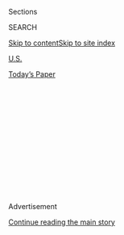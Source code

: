 <div id="app">

<div>

<div>

<div>

<div class="NYTAppHideMasthead css-1q2w90k e1suatyy0">

<div class="section css-ui9rw0 e1suatyy2">

<div class="css-eph4ug er09x8g0">

<div class="css-6n7j50">

</div>

<span class="css-1dv1kvn">Sections</span>

<div class="css-10488qs">

<span class="css-1dv1kvn">SEARCH</span>

</div>

[Skip to content](#site-content)[Skip to site
index](#site-index)

</div>

<div id="masthead-section-label" class="css-1wr3we4 eaxe0e00">

[U.S.](https://www.nytimes3xbfgragh.onion/section/us)

</div>

<div class="css-10698na e1huz5gh0">

</div>

</div>

<div id="masthead-bar-one" class="section hasLinks css-15hmgas e1csuq9d3">

<div class="css-uqyvli e1csuq9d0">

</div>

<div class="css-1uqjmks e1csuq9d1">

</div>

<div class="css-9e9ivx">

[](https://myaccount.nytimes3xbfgragh.onion/auth/login?response_type=cookie&client_id=vi)

</div>

<div class="css-1bvtpon e1csuq9d2">

[Today’s
Paper](https://www.nytimes3xbfgragh.onion/section/todayspaper)

</div>

</div>

</div>

</div>

<div data-aria-hidden="false">

<div id="site-content" data-role="main">

<div>

<div class="css-1aor85t" style="opacity:0.000000001;z-index:-1;visibility:hidden">

<div class="css-1hqnpie">

<div class="css-epjblv">

<span class="css-17xtcya">[U.S.](/section/us)</span><span class="css-x15j1o">|</span><span class="css-fwqvlz">23
Arrested and Tear Gas Deployed After a K.K.K. Rally in
Virginia</span>

</div>

<div class="css-k008qs">

<div class="css-1iwv8en">

<span class="css-18z7m18"></span>

<div>

</div>

</div>

<span class="css-1n6z4y">https://nyti.ms/2tVojWI</span>

<div class="css-1705lsu">

<div class="css-4xjgmj">

<div class="css-4skfbu" data-role="toolbar" data-aria-label="Social Media Share buttons, Save button, and Comments Panel with current comment count" data-testid="share-tools">

  - 
  - 
  - 
  - 
    
    <div class="css-6n7j50">
    
    </div>

  - 

</div>

</div>

</div>

</div>

</div>

</div>

<div id="NYT_TOP_BANNER_REGION" class="css-13pd83m">

</div>

<div id="top-wrapper" class="css-1sy8kpn">

<div id="top-slug" class="css-l9onyx">

Advertisement

</div>

[Continue reading the main
story](#after-top)

<div class="ad top-wrapper" style="text-align:center;height:100%;display:block;min-height:250px">

<div id="top" class="place-ad" data-position="top" data-size-key="top">

</div>

</div>

<div id="after-top">

</div>

</div>

<div id="sponsor-wrapper" class="css-1hyfx7x">

<div id="sponsor-slug" class="css-19vbshk">

Supported by

</div>

[Continue reading the main
story](#after-sponsor)

<div id="sponsor" class="ad sponsor-wrapper" style="text-align:center;height:100%;display:block">

</div>

<div id="after-sponsor">

</div>

</div>

<div class="css-1vkm6nb ehdk2mb0">

# 23 Arrested and Tear Gas Deployed After a K.K.K. Rally in Virginia

</div>

<div class="css-79elbk" data-testid="photoviewer-wrapper">

<div class="css-z3e15g" data-testid="photoviewer-wrapper-hidden">

</div>

<div class="css-1a48zt4 ehw59r15" data-testid="photoviewer-children">

![<span class="css-16f3y1r e13ogyst0" data-aria-hidden="true">On
Saturday, riot police in Charlottesville, Va., protected members of the
Ku Klux Klan from counterprotesters as they rallied to oppose a proposal
to remove a statue of Robert E. Lee from a city
park.</span><span class="css-cnj6d5 e1z0qqy90" itemprop="copyrightHolder"><span class="css-1ly73wi e1tej78p0">Credit...</span><span><span>Jonathan
Ernst/Reuters</span></span></span>](https://static01.graylady3jvrrxbe.onion/images/2017/07/09/us/09XP-PROTEST-01/09XP-PROTEST-01-articleInline.jpg?quality=75&auto=webp&disable=upscale)

</div>

</div>

<div class="css-xt80pu e12qa4dv0">

<div class="css-18e8msd">

<div class="css-vp77d3 epjyd6m0">

<div class="css-1baulvz">

By <span class="css-1baulvz" itemprop="name">Hawes Spencer</span> and
[<span class="css-1baulvz last-byline" itemprop="name">Matt
Stevens</span>](https://www.nytimes3xbfgragh.onion/by/matt-stevens)

</div>

</div>

  - July 8,
    2017

  - 
    
    <div class="css-4xjgmj">
    
    <div class="css-d8bdto" data-role="toolbar" data-aria-label="Social Media Share buttons, Save button, and Comments Panel with current comment count" data-testid="share-tools">
    
      - 
      - 
      - 
      - 
        
        <div class="css-6n7j50">
        
        </div>
    
      - 
    
    </div>
    
    </div>

</div>

</div>

<div class="section meteredContent css-1r7ky0e" name="articleBody" itemprop="articleBody">

<div class="css-1fanzo5 StoryBodyCompanionColumn">

<div class="css-53u6y8">

CHARLOTTESVILLE, Va. — Members of the [Ku Klux
Klan](https://www.nytimes3xbfgragh.onion/topic/organization/ku-klux-klan)
rallied here on Saturday afternoon in a protest meant to assail the
city’s decision to remove a statue of [Robert E.
Lee](https://www.nytimes3xbfgragh.onion/topic/person/robert-e-lee?inline=nyt-per),
the Confederate general.

For about a half-hour, around 50 members of the Klan — some wearing
hooded white robes — shouted “white power” at Justice Park as more than
1,000 people protested their presence by hurling insults, water bottles
and apple cores.

By about 4:25 p.m., the Klan members, who said they came from North
Carolina, began to leave and return to their cars. It was then when the
trouble intensified.

City officials said a large group of counterprotesters followed the Klan
members back to their vehicles and stopped them from leaving. Asked to
step aside, the counterprotesters refused, a city spokeswoman said. The
police declared an unlawful assembly, and officers began moving the
protesters back so the Klan members could leave.

</div>

</div>

<div class="css-1fanzo5 StoryBodyCompanionColumn">

<div class="css-53u6y8">

As the police returned to Justice Park, though, the crowd followed, and
“there were a number of incidents, including the use of pepper spray
by the crowd,” Miriam Dickler, a city spokeswoman, said in a statement.

At one point, the police again ordered the crowd to disperse, but the
protesters remained entrenched. Ms. Dickler said the Virginia State
Police then released three canisters of tear gas.

“The crowd immediately dispersed,” she said.

Over the course of the day, Ms. Dickler said that at least 23 people had
been arrested, and that at least three people had been taken to a
hospital — two for “heat-related issues” and one for an “alcohol-related
issue.”

In an email, Ms. Dickler said she could not “speak to the affiliations”
of those who were arrested.

The rally, and the response to it, put the city on edge, and upset some
residents who had hoped the event would end without any problems.

</div>

</div>

<div class="css-1fanzo5 StoryBodyCompanionColumn">

<div class="css-53u6y8">

“We were just standing there, peaceful, on the sidewalk,” said Candice
Maupin, a city resident and one of the counterprotesters. “We heard this
boom, and then this green smoke, and our eyes started burning.”

City officials and church leaders had asked residents to stay away from
the rally. Concerts and other events were planned to encourage residents
to spend the day elsewhere.

“It’s become a game,” said Bob Fenwick, a city councilman.

Indeed, Charlottesville has become a flash point in a debate about how
[cities across the
South](https://www.nytimes3xbfgragh.onion/2017/05/07/us/new-orleans-monuments.html)
should reconcile themselves with their past and, specifically, with the
Civil War.

The Charlottesville City Council voted narrowly in April to sell the
statue of Lee. But in May, a circuit court judge in the city issued [a
six-month
injunction](http://www.nbc29.com/story/35306157/update-judge-issues-temporary-injunction-to-halt-lee-statue-removal)
to halt the removal of the statue after a collection of individuals and
groups — including the Virginia chapter of the Sons of Confederate
Veterans — filed a lawsuit against the city.

Demonstrators led by [Richard B.
Spencer](https://www.nytimes3xbfgragh.onion/2017/01/21/us/politics/richard-spencer-punched-attack.html?_r=0),
a noted white supremacist, [marched here in
May](https://www.nytimes3xbfgragh.onion/2017/05/14/us/confederate-statue-protests-virginia.html)
to protest the city’s plan to remove the statue. Mr. Spencer posted
pictures and videos from the gathering that showed demonstrators holding
Confederate battle flags and a banner proclaiming, “We will not be
replaced.”

“People should be able to respect our heritage,” said Amanda Barker, who
identified herself on Saturday as a member of the Ku Klux Klan. She
added that she was underwhelmed by the number of people who had turned
out to oppose the rally.

Counterprotesters, who chanted “go home,” “black lives matter” and a
variety of profanity-laced insults, said it was important for them to
confront the Klan because simply ignoring white-supremacist viewpoints
could allow such views to proliferate.

Ms. Dickler, the city spokeswoman, said another rally by white
nationalists has been planned for Aug. 12.

</div>

</div>

</div>

<div>

</div>

<div>

</div>

<div>

</div>

<div>

<div id="bottom-wrapper" class="css-1ede5it">

<div id="bottom-slug" class="css-l9onyx">

Advertisement

</div>

[Continue reading the main
story](#after-bottom)

<div id="bottom" class="ad bottom-wrapper" style="text-align:center;height:100%;display:block;min-height:90px">

</div>

<div id="after-bottom">

</div>

</div>

</div>

</div>

</div>

## Site Index

<div>

</div>

## Site Information Navigation

  - [© <span>2020</span> <span>The New York Times
    Company</span>](https://help.nytimes3xbfgragh.onion/hc/en-us/articles/115014792127-Copyright-notice)

<!-- end list -->

  - [NYTCo](https://www.nytco.com/)
  - [Contact
    Us](https://help.nytimes3xbfgragh.onion/hc/en-us/articles/115015385887-Contact-Us)
  - [Work with us](https://www.nytco.com/careers/)
  - [Advertise](https://nytmediakit.com/)
  - [T Brand Studio](http://www.tbrandstudio.com/)
  - [Your Ad
    Choices](https://www.nytimes3xbfgragh.onion/privacy/cookie-policy#how-do-i-manage-trackers)
  - [Privacy](https://www.nytimes3xbfgragh.onion/privacy)
  - [Terms of
    Service](https://help.nytimes3xbfgragh.onion/hc/en-us/articles/115014893428-Terms-of-service)
  - [Terms of
    Sale](https://help.nytimes3xbfgragh.onion/hc/en-us/articles/115014893968-Terms-of-sale)
  - [Site
    Map](https://spiderbites.nytimes3xbfgragh.onion)
  - [Help](https://help.nytimes3xbfgragh.onion/hc/en-us)
  - [Subscriptions](https://www.nytimes3xbfgragh.onion/subscription?campaignId=37WXW)

</div>

</div>

</div>

</div>
